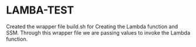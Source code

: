 # LAMBA-TEST

Created the wrapper file build.sh for Creating the Lambda function and SSM. Through this wrapper file we are passing values to invoke the Lambda function.

